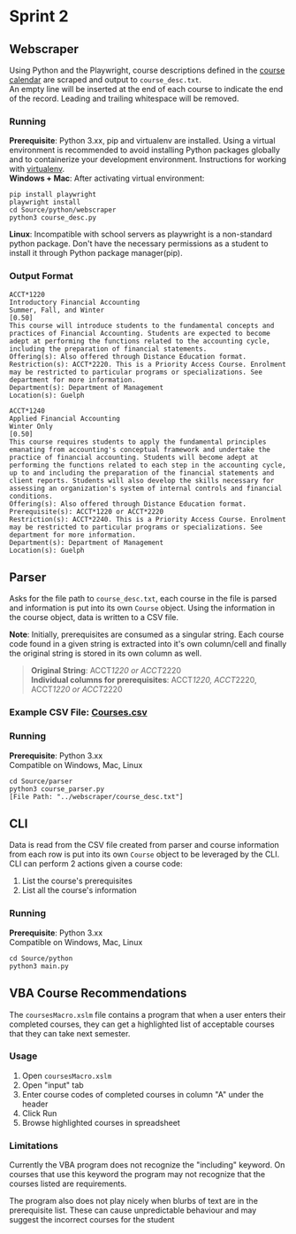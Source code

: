 # Sprint 2

## Webscraper

Using Python and the Playwright, course descriptions defined in the [course calendar](https://calendar.uoguelph.ca/undergraduate-calendar/) are scraped and output to `course_desc.txt`.\
An empty line will be inserted at the end of each course to indicate the end of the record. Leading and trailing whitespace will be removed.

### Running

**Prerequisite**: Python 3.xx, pip and virtualenv are installed. Using a virtual environment is recommended to avoid installing Python packages globally and to containerize your development environment. Instructions for working with [virtualenv](https://www.freecodecamp.org/news/how-to-setup-virtual-environments-in-python/).\
 **Windows + Mac**: After activating virtual environment:

```
pip install playwright
playwright install
cd Source/python/webscraper
python3 course_desc.py
```

**Linux**: Incompatible with school servers as playwright is a non-standard python package. Don't have the necessary permissions as a student to install it through Python package manager(pip).

### Output Format

```
ACCT*1220
Introductory Financial Accounting
Summer, Fall, and Winter
[0.50]
This course will introduce students to the fundamental concepts and practices of Financial Accounting. Students are expected to become adept at performing the functions related to the accounting cycle, including the preparation of financial statements.
Offering(s): Also offered through Distance Education format.
Restriction(s): ACCT*2220. This is a Priority Access Course. Enrolment may be restricted to particular programs or specializations. See department for more information.
Department(s): Department of Management
Location(s): Guelph

ACCT*1240
Applied Financial Accounting
Winter Only
[0.50]
This course requires students to apply the fundamental principles emanating from accounting's conceptual framework and undertake the practice of financial accounting. Students will become adept at performing the functions related to each step in the accounting cycle, up to and including the preparation of the financial statements and client reports. Students will also develop the skills necessary for assessing an organization's system of internal controls and financial conditions.
Offering(s): Also offered through Distance Education format.
Prerequisite(s): ACCT*1220 or ACCT*2220
Restriction(s): ACCT*2240. This is a Priority Access Course. Enrolment may be restricted to particular programs or specializations. See department for more information.
Department(s): Department of Management
Location(s): Guelph
```

## Parser

Asks for the file path to `course_desc.txt`, each course in the file is parsed and information is put into its own `Course` object. Using the information in the course object, data is written to a CSV file.

**Note**: Initially, prerequisites are consumed as a singular string. Each course code found in a given string is extracted into it's own column/cell and finally the original string is stored in its own column as well.

> **Original String**: ACCT*1220 or ACCT*2220\
> **Individual columns for prerequisites**: ACCT*1220, ACCT*2220, ACCT*1220 or ACCT*2220

### Example CSV File: [Courses.csv](https://gitlab.socs.uoguelph.ca/cis3760_f23/f23_cis3760_302/-/blob/sprint1/Source/python/parser/courses.csv)

### Running

**Prerequisite**: Python 3.xx\
Compatible on Windows, Mac, Linux

```
cd Source/parser
python3 course_parser.py
[File Path: "../webscraper/course_desc.txt"]
```

## CLI

Data is read from the CSV file created from parser and course information from each row is put into its own `Course` object to be leveraged by the CLI.\
CLI can perform 2 actions given a course code:

1. List the course's prerequisites
2. List all the course's information

### Running

**Prerequisite**: Python 3.xx\
Compatible on Windows, Mac, Linux

```
cd Source/python
python3 main.py
```

## VBA Course Recommendations

The `coursesMacro.xslm` file contains a program that when a user enters their completed courses, they can get a highlighted list of acceptable courses that they can take next semester.

### Usage

1. Open `coursesMacro.xslm`
2. Open "input" tab
3. Enter course codes of completed courses in column "A" under the header
4. Click Run
5. Browse highlighted courses in spreadsheet

### Limitations

Currently the VBA program does not recognize the "including" keyword. On courses that use this keyword the program may not recognize that the courses listed are requirements.

The program also does not play nicely when blurbs of text are in the prerequisite list. These can cause unpredictable behaviour and may suggest the incorrect courses for the student
